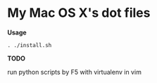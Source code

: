 My Mac OS X's dot files
=======================

**Usage**

    . ./install.sh

**TODO**

run python scripts by F5 with virtualenv in vim
